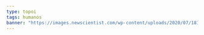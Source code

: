 ```yaml
---
type: topoi
tags: humanos
banner: "https://images.newscientist.com/wp-content/uploads/2020/07/18154423/human_evolutionc0146466.jpg?width=1200"
---
```

